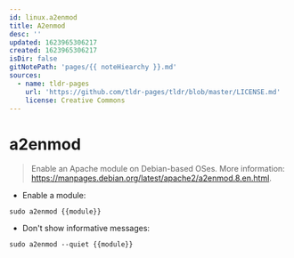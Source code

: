 ```yaml
---
id: linux.a2enmod
title: A2enmod
desc: ''
updated: 1623965306217
created: 1623965306217
isDir: false
gitNotePath: 'pages/{{ noteHiearchy }}.md'
sources:
  - name: tldr-pages
    url: 'https://github.com/tldr-pages/tldr/blob/master/LICENSE.md'
    license: Creative Commons
---
```

# a2enmod

> Enable an Apache module on Debian-based OSes.
> More information: <https://manpages.debian.org/latest/apache2/a2enmod.8.en.html>.

- Enable a module:

`sudo a2enmod {{module}}`

- Don't show informative messages:

`sudo a2enmod --quiet {{module}}`

